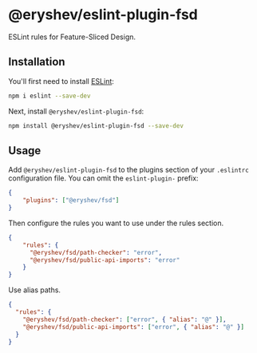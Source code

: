 # @eryshev/eslint-plugin-fsd

ESLint rules for Feature-Sliced Design.

## Installation

You'll first need to install [ESLint](https://eslint.org/):

```sh
npm i eslint --save-dev
```

Next, install `@eryshev/eslint-plugin-fsd`:

```sh
npm install @eryshev/eslint-plugin-fsd --save-dev
```

## Usage

Add `@eryshev/eslint-plugin-fsd` to the plugins section of your `.eslintrc` configuration file. You can omit the `eslint-plugin-` prefix:

```json
{
    "plugins": ["@eryshev/fsd"]
}
```


Then configure the rules you want to use under the rules section.

```json
{
    "rules": {
      "@eryshev/fsd/path-checker": "error",
      "@eryshev/fsd/public-api-imports": "error"
    }
}
```

Use alias paths.

```json
{
  "rules": {
    "@eryshev/fsd/path-checker": ["error", { "alias": "@" }],
    "@eryshev/fsd/public-api-imports": ["error", { "alias": "@" }]
  }
}
```